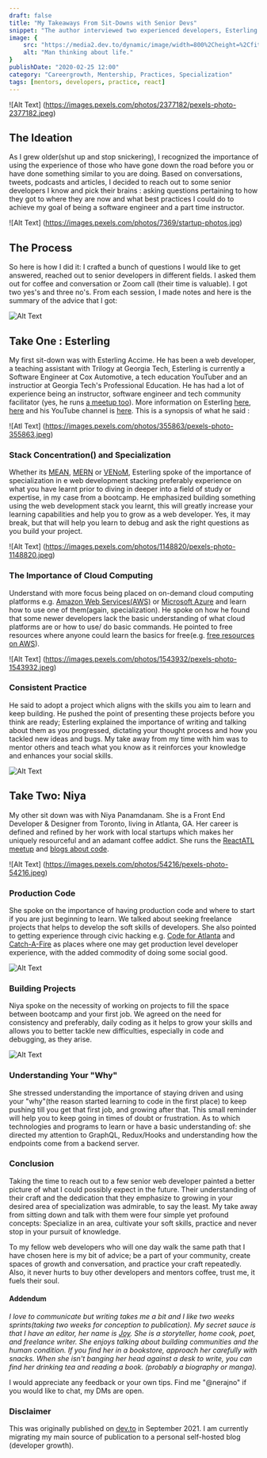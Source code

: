 ```yaml
---
draft: false
title: "My Takeaways From Sit-Downs with Senior Devs"
snippet: "The author interviewed two experienced developers, Esterling Accime and Niya Panamdanam. Esterling highlighted the value of specializing in a tech stack, understanding cloud computing, and practicing regularly through projects and teaching. Niya emphasized gaining experience with production code through freelancing and civic hacking, consistently building projects, and staying motivated by remembering one's purpose in coding."
image: {
    src: "https://media2.dev.to/dynamic/image/width=800%2Cheight=%2Cfit=scale-down%2Cgravity=auto%2Cformat=auto/https%3A%2F%2Fimages.pexels.com%2Fphotos%2F2377182%2Fpexels-photo-2377182.jpeg",
    alt: "Man thinking about life."
}
publishDate: "2020-02-25 12:00"
category: "Careergrowth, Mentership, Practices, Specialization"
tags: [mentors, developers, practice, react]
---
```


![Alt Text]
(https://images.pexels.com/photos/2377182/pexels-photo-2377182.jpeg)

## The Ideation
As I grew older(shut up and stop snickering), I recognized the importance of using the experience of those who have gone down the road before you or have done something similar to you are doing. Based on conversations, tweets, podcasts and  articles, I decided to reach out to some senior developers I know and pick their brains : asking questions pertaining to how they got to where they are now and what best practices I could do to achieve my goal of being a software engineer and a part time instructor.

![Alt Text]
(https://images.pexels.com/photos/7369/startup-photos.jpg)

## The Process
So here is how I did it: I crafted a bunch of questions I would like to get answered, reached out to  senior developers in different fields. I asked them out for  coffee and conversation or Zoom call (their time is valuable). I got two yes's and three no's. From each session, I made notes and here is the summary of the advice that I got:

![Alt Text](https://pe.gatech.edu/sites/default/files/styles/focal_point_full_width_1900x930/public/news/Sterling-blog-image-2000x979.jpg)
## Take One : Esterling
My first sit-down was with Esterling Accime.  He has been a web developer, a teaching assistant with Trilogy at Georgia Tech, Esterling is currently a Software Engineer at Cox Automotive, a tech education YouTuber and an instructior at Georgia Tech's Professional Education. He has had a lot of experience being an instructor, software engineer and tech community facilitator (yes, he runs [a meetup too](https://www.meetup.com/AtlantaFullStack/)). More information on Esterling [here](https://pe.gatech.edu/blog/meet-esterling-accime), [here](https://twitter.com/accimeesterlin) and his YouTube channel is [here](https://www.youtube.com/channel/UC81OIFgbiCv9lE2ws07lsjA/videos). This is a synopsis of what he said :

![Atl Text]
(https://images.pexels.com/photos/355863/pexels-photo-355863.jpeg)

### Stack Concentration() and Specialization
 Whether its [MEAN](https://en.wikipedia.org/wiki/MEAN_(solution_stack)), [MERN](https://www.educative.io/edpresso/what-is-mern-stack) or [VENoM](https://bit.ly/2SVfFDj), Esterling spoke of the  importance of  specialization in e web development stacking preferably experience on what you have learnt prior to diving in deeper into a field of study or expertise, in my case from a bootcamp. He emphasized building something using the web development stack you learnt, this will greatly increase  your learning capabilities and help you to grow as a web developer. Yes, it may break, but that will help you learn to debug and ask the right questions as you build your project.

![Alt Text]
(https://images.pexels.com/photos/1148820/pexels-photo-1148820.jpeg)

### The Importance of Cloud Computing
Understand with more focus being placed on on-demand cloud computing platforms e.g. [Amazon Web Services(AWS)](https://www.youtube.com/channel/UCraiFqWi0qSIxXxXN4IHFBQ) or [Microsoft Azure](https://www.techrepublic.com/article/microsoft-azure-the-smart-persons-guide/) and learn how to use one of them(again, specialization). He spoke on  how he found that some newer developers lack the basic understanding of  what cloud platforms are or how to use/ do basic commands. He pointed to free resources where  anyone could learn the basics for free(e.g. [free resources on AWS](https://www.freecodecamp.org/news/search/?query=aws)).

![Alt Text]
(https://images.pexels.com/photos/1543932/pexels-photo-1543932.jpeg)

### Consistent Practice
He said to adopt a project which aligns with the skills you aim to learn and keep building. He pushed the point of presenting these projects before you think are ready; Esterling explained the importance of writing and talking about them as you progressed, dictating your thought process and how you tackled new ideas and bugs. My take away from my time with him was to mentor others and teach what you know as it reinforces your knowledge and enhances your social skills.

![Alt Text](https://dev-to-uploads.s3.amazonaws.com/i/pe8tjl3ojz9x4qbdf3v7.jpg)
## Take Two: Niya
My other sit down was with Niya Panamdanam. She is a Front End Developer & Designer from Toronto, living in Atlanta, GA. Her career is defined and refined by her work with local startups which makes her uniquely resourceful and an adamant coffee addict. She runs the [ReactATL meetup](https://www.meetup.com/React-ATL/) and [blogs about code](https://medium.com/@findniya).

![Alt Text]
(https://images.pexels.com/photos/54216/pexels-photo-54216.jpeg)

### Production Code
She spoke on the importance of having production code and where to start if you are just beginning to learn. We talked about seeking freelance projects that helps to develop the soft skills of developers. She also pointed to getting experience through civic hacking e.g. [Code for Atlanta](https://brigade.codeforamerica.org/brigades/Code-for-Atlanta/) and [Catch-A-Fire](https://brigade.codeforamerica.org/brigades/Code-for-Atlanta/) as places where one may get production level developer experience, with the added commodity of doing some social good.

![Alt Text](https://images.pexels.com/photos/1216544/pexels-photo-1216544.jpeg)
### Building Projects
Niya spoke on the necessity  of working on projects to fill the space between bootcamp and  your first  job. We agreed on the need for consistency and preferably, daily coding as it helps to grow your  skills  and allows you to better tackle new difficulties, especially in code and debugging, as they arise.

![Alt Text](https://cdn.stocksnap.io/img-thumbs/280h/85B3GBFBZK.jpg)
### Understanding Your "Why"
She stressed understanding the importance of staying driven and using your "why"(the reason started learning to code in the first place) to keep pushing till you get that first job, and growing after that. This small reminder will help you to keep going in times of doubt or frustration.
As to which technologies and programs to learn or have a basic understanding of: she directed my attention  to GraphQL, Redux/Hooks and understanding how the endpoints come from a backend server.

### Conclusion
 Taking the time to reach out to a few senior web developer painted a better picture of what I could possibly expect in the future. Their understanding of their craft and the dedication that they emphasize to growing in your desired area of specialization was admirable, to say the least.
 My take away from sitting down and talk with them were four simple yet profound concepts: Specialize in an area, cultivate your soft skills, practice and never stop in your pursuit of knowledge.

To my fellow web developers who will one day walk the same path that I have chosen here is my bit of advice; be a part of your community, create spaces of growth and conversation, and practice your craft repeatedly. Also, it never hurts to buy other developers and mentors coffee, trust me, it fuels their soul.

#### Addendum
*I love to communicate but writing takes me a bit and I like two weeks sprints(taking two weeks for conception to publication). My secret sauce is that I have an editor, her name is [Joy](https://twitter.com/JJnibbles). She is a storyteller, home cook, poet, and freelance writer. She enjoys talking about building communities and the human condition. If you find her in a bookstore, approach her carefully with snacks. When she isn't banging her head against a desk to write, you can find her drinking tea and reading a book. (probably a biography or manga).*

I would appreciate any feedback or your own tips. Find me "@nerajno" if you would like to chat, my DMs are open.

### Disclaimer

This was originally published on [dev.to](https://dev.to/nerajno/my-takeaways-from-sit-downs-with-senior-devs-1c18) in September 2021. I am currently migrating my main source of publication to a personal self-hosted blog (developer growth).
